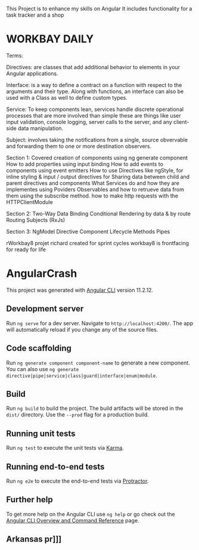 This Project is to enhance my skills on Angular
It includes functionality for a task tracker and a shop

# WORKBAY DAILY

Terms:

Directives: are classes that add additional behavior to elements in your Angular applications.

Interface: is a way to define a contract on a function with respect to the arguments and their type. Along with functions, an interface can also be used with a Class as well to define custom types.

Service: To keep components lean, services handle discrete operational processes that are more involved than simple these are things like user input validation, console logging, server calls to the server, and any client-side data manipulation.

Subject: involves taking the notifications from a single, source obvervable and forwarding them to one or more destination observers.

Section 1:
Covered creation of components using ng generate component
How to add properties using input binding
How to add events to components using event emitters
How to use Directives like ngStyle, for inline styling & input / output directives for Sharing data between child and parent directives and components
What Services do and how they are implementes using Poviders
Observables and how to retrueve data from them using the subscribe method.
how to make http requests with the HTTPClientModule

Section 2:
Two-Way Data Binding
Conditional Rendering by data & by route
Routing
Subjects (RxJs)

Section 3:
NgModel Directive
Component Lifecycle Methods
Pipes

rWorkbay8
projet richard created for sprint cycles
workbay8 is frontfacing for ready for life

# AngularCrash

This project was generated with [Angular CLI](https://github.com/angular/angular-cli) version 11.2.12.

## Development server

Run `ng serve` for a dev server. Navigate to `http://localhost:4200/`. The app will automatically reload if you change any of the source files.

## Code scaffolding

Run `ng generate component component-name` to generate a new component. You can also use `ng generate directive|pipe|service|class|guard|interface|enum|module`.

## Build

Run `ng build` to build the project. The build artifacts will be stored in the `dist/` directory. Use the `--prod` flag for a production build.

## Running unit tests

Run `ng test` to execute the unit tests via [Karma](https://karma-runner.github.io).

## Running end-to-end tests

Run `ng e2e` to execute the end-to-end tests via [Protractor](http://www.protractortest.org/).

## Further help

To get more help on the Angular CLI use `ng help` or go check out the [Angular CLI Overview and Command Reference](https://angular.io/cli) page.


## Arkansas pr]]]